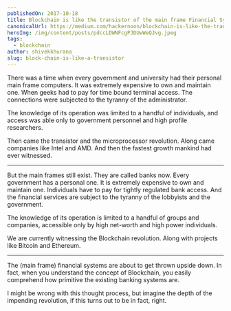```yaml
---
publishedOn: 2017-10-18
title: Blockchain is like the transistor of the main frame Financial System
canonicalUrl: https://medium.com/hackernoon/blockchain-is-like-the-transistor-of-the-main-frame-financial-system-b77034c2762e
heroImg: /img/content/posts/pdccLDWNFcgPJDUwWeQJvg.jpeg
tags:
  - blockchain
author: shivekkhurana
slug: block-chain-is-like-a-transistor
---
```


There was a time when every government and university had their personal main frame computers. It was extremely expensive to own and maintain one. When geeks had to pay for time bound terminal access. The connections were subjected to the tyranny of the administrator.

The knowledge of its operation was limited to a handful of individuals, and access was able only to government personnel and high profile researchers.

Then came the transistor and the microprocessor revolution. Along came companies like Intel and AMD. And then the fastest growth mankind had ever witnessed.

---

But the main frames still exist. They are called banks now. Every government has a personal one. It is extremely expensive to own and maintain one. Individuals have to pay for tightly regulated bank access. And the financial services are subject to the tyranny of the lobbyists and the government.

The knowledge of its operation is limited to a handful of groups and companies, accessible only by high net-worth and high power individuals.

We are currently witnessing the Blockchain revolution. Along with projects like Bitcoin and Ethereum.

---

The (main frame) financial systems are about to get thrown upside down. In fact, when you understand the concept of Blockchain, you easily comprehend how primitive the existing banking systems are.

I might be wrong with this thought process, but imagine the depth of the impending revolution, if this turns out to be in fact, right.

